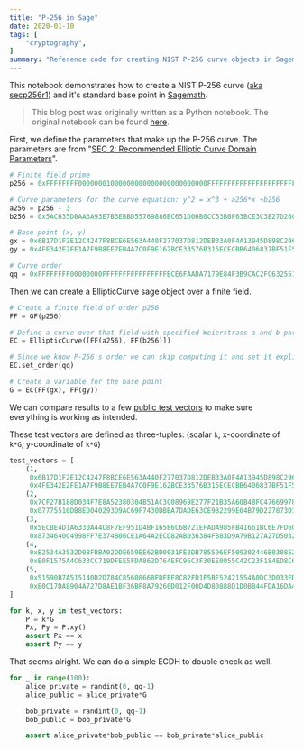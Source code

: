```yaml
---
title: "P-256 in Sage"
date: 2020-01-10
tags: [
    "cryptography",
]
summary: "Reference code for creating NIST P-256 curve objects in Sagemath."
---
```



This notebook demonstrates how to create a NIST P-256 curve ([aka secp256r1](https://tools.ietf.org/search/rfc4492#appendix-A)) and it's standard base point in [Sagemath](https://www.sagemath.org/).


> This blog post was originally written as a Python notebook. The original
> notebook can be found
> [here](https://github.com/kelbyludwig/kel.bz/blob/master/notebooks/sage-p256.ipynb).

First, we define the parameters that make up the P-256 curve. The parameters are from "[SEC 2: Recommended Elliptic Curve Domain Parameters](https://www.secg.org/SEC2-Ver-1.0.pdf)".


```python
# Finite field prime
p256 = 0xFFFFFFFF00000001000000000000000000000000FFFFFFFFFFFFFFFFFFFFFFFF

# Curve parameters for the curve equation: y^2 = x^3 + a256*x +b256
a256 = p256 - 3 
b256 = 0x5AC635D8AA3A93E7B3EBBD55769886BC651D06B0CC53B0F63BCE3C3E27D2604B

# Base point (x, y)  
gx = 0x6B17D1F2E12C4247F8BCE6E563A440F277037D812DEB33A0F4A13945D898C296
gy = 0x4FE342E2FE1A7F9B8EE7EB4A7C0F9E162BCE33576B315ECECBB6406837BF51F5

# Curve order
qq = 0xFFFFFFFF00000000FFFFFFFFFFFFFFFFBCE6FAADA7179E84F3B9CAC2FC632551
```

Then we can create a EllipticCurve sage object over a finite field.


```python
# Create a finite field of order p256
FF = GF(p256) 

# Define a curve over that field with specified Weierstrass a and b parameters
EC = EllipticCurve([FF(a256), FF(b256)]) 

# Since we know P-256's order we can skip computing it and set it explicitly
EC.set_order(qq) 

# Create a variable for the base point
G = EC(FF(gx), FF(gy))
```

We can compare results to a few [public test vectors](http://point-at-infinity.org/ecc/nisttv) to make sure everything is working as intended.

These test vectors are defined as three-tuples: (scalar `k`, x-coordinate of `k*G`, y-coordinate of `k*G`)


```python
test_vectors = [
    (1, 
     0x6B17D1F2E12C4247F8BCE6E563A440F277037D812DEB33A0F4A13945D898C296, 
     0x4FE342E2FE1A7F9B8EE7EB4A7C0F9E162BCE33576B315ECECBB6406837BF51F5),
    (2,
     0x7CF27B188D034F7E8A52380304B51AC3C08969E277F21B35A60B48FC47669978,
     0x07775510DB8ED040293D9AC69F7430DBBA7DADE63CE982299E04B79D227873D1),
    (3,
     0x5ECBE4D1A6330A44C8F7EF951D4BF165E6C6B721EFADA985FB41661BC6E7FD6C,
     0x8734640C4998FF7E374B06CE1A64A2ECD82AB036384FB83D9A79B127A27D5032),
    (4,
     0xE2534A3532D08FBBA02DDE659EE62BD0031FE2DB785596EF509302446B030852,
     0xE0F1575A4C633CC719DFEE5FDA862D764EFC96C3F30EE0055C42C23F184ED8C6),
    (5,
     0x51590B7A515140D2D784C85608668FDFEF8C82FD1F5BE52421554A0DC3D033ED,
     0xE0C17DA8904A727D8AE1BF36BF8A79260D012F00D4D80888D1D0BB44FDA16DA4)
]

for k, x, y in test_vectors:
    P = k*G
    Px, Py = P.xy()
    assert Px == x
    assert Py == y
```

That seems alright. We can do a simple ECDH to double check as well.


```python
for _ in range(100):
    alice_private = randint(0, qq-1)
    alice_public = alice_private*G

    bob_private = randint(0, qq-1)
    bob_public = bob_private*G

    assert alice_private*bob_public == bob_private*alice_public
```
